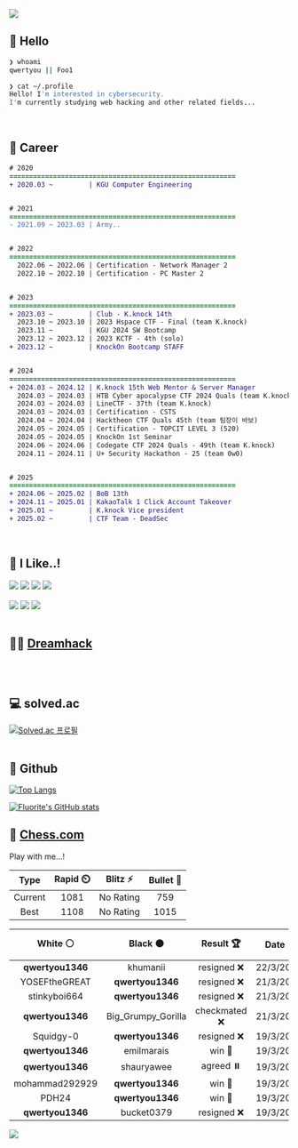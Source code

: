 <div align=left>
  <img src="https://capsule-render.vercel.app/api?type=waving&height=300&color=00f0e0&text=•⩊•" />
<br>

## 👋 Hello
```zsh
❯ whoami
qwertyou || Foo1

❯ cat ~/.profile
Hello! I'm interested in cybersecurity.
I'm currently studying web hacking and other related fields...
```
<br>
  
## 🌱 Career
```diff
# 2020
=========================================================
+ 2020.03 ~         | KGU Computer Engineering


# 2021
=========================================================
- 2021.09 ~ 2023.03 | Army..


# 2022
=========================================================
  2022.06 ~ 2022.06 | Certification - Network Manager 2
  2022.10 ~ 2022.10 | Certification - PC Master 2


# 2023
=========================================================
+ 2023.03 ~         | Club - K.knock 14th
  2023.10 ~ 2023.10 | 2023 Hspace CTF - Final (team K.knock)
  2023.11 ~         | KGU 2024 SW Bootcamp
  2023.12 ~ 2023.12 | 2023 KCTF - 4th (solo)
+ 2023.12 ~         | KnockOn Bootcamp STAFF


# 2024
=========================================================
+ 2024.03 ~ 2024.12 | K.knock 15th Web Mentor & Server Manager
  2024.03 ~ 2024.03 | HTB Cyber apocalypse CTF 2024 Quals (team K.knock)
  2024.03 ~ 2024.03 | LineCTF - 37th (team K.knock)
  2024.03 ~ 2024.03 | Certification - CSTS
  2024.04 ~ 2024.04 | Hacktheon CTF Quals 45th (team 팀장이 바보)
  2024.05 ~ 2024.05 | Certification - TOPCIT LEVEL 3 (520)
  2024.05 ~ 2024.05 | KnockOn 1st Seminar
  2024.06 ~ 2024.06 | Codegate CTF 2024 Quals - 49th (team K.knock)
  2024.11 ~ 2024.11 | U+ Security Hackathon - 25 (team 0w0)


# 2025
=========================================================
+ 2024.06 ~ 2025.02 | BoB 13th
+ 2024.11 ~ 2025.01 | KakaoTalk 1 Click Account Takeover
+ 2025.01 ~         | K.knock Vice president
+ 2025.02 ~         | CTF Team - DeadSec
```
<br>

## 🔨 I Like..!
<img src="https://img.shields.io/badge/Java-ED8B00?style=for-the-badge&logo=openjdk&logoColor=white">
<img src="https://img.shields.io/badge/python-3776AB?style=for-the-badge&logo=python&logoColor=white">
<img src="https://img.shields.io/badge/PHP-777BB4?style=for-the-badge&logo=php&logoColor=white">
<img src="https://img.shields.io/badge/Node.js-43853D?style=for-the-badge&logo=node.js&logoColor=white">
<br><br>
<img src="https://img.shields.io/badge/linux-FCC624?style=for-the-badge&logo=linux&logoColor=black"> 
<img src="https://img.shields.io/badge/docker-%230db7ed.svg?style=for-the-badge&logo=docker&logoColor=white">
<img src="https://img.shields.io/badge/GIT-E44C30?style=for-the-badge&logo=git&logoColor=white">
<br><br>

## 👨‍💻 [Dreamhack](https://dreamhack.io/users/40186)
<br><br>


## 💻 solved.ac
[![Solved.ac
프로필](http://mazassumnida.wtf/api/v2/generate_badge?boj=qwertyou)](https://solved.ac/qwertyou)
<br><br>

## 🚀 Github
[![Top Langs](https://github-readme-stats.vercel.app/api/top-langs/?username=qw3rtyou&layout=compact)](https://github.com/qw3rtyou/github-readme-stats)

[![Fluorite's GitHub stats](https://github-readme-stats.vercel.app/api?username=qw3rtyou)](https://github.com/anuraghazra/github-readme-stats)

## 🏁 [Chess.com](https://www.chess.com/)
Play with me...!
<!--START_SECTION:chessStats-->
<!-- Automatically generated with https://github.com/Balastrong/chess-stats-action -->

| Type | Rapid ⏲️ | Blitz ⚡ | Bullet 🔫 |
|:---:|:---:|:---:|:---:|
| Current | 1081 | No Rating | 759 |
| Best | 1108 | No Rating | 1015 |

| White ⚪ | Black ⚫ | Result 🏆 | Date 📅 | Position 🗺️ | Type 🕕 |
|:---:|:---:|:---:|:---:|:---:|:---:|
| **qwertyou1346** | khumanii | resigned ❌ | 22/3/2025 | <a href="http://www.ee.unb.ca/cgi-bin/tervo/fen.pl?select=6k1/Pb3p2/1P1B2p1/3rP2p/2K5/4b3/6PP/8 w - -">Link</a> | Rapid |
| YOSEFtheGREAT | **qwertyou1346** | resigned ❌ | 21/3/2025 | <a href="http://www.ee.unb.ca/cgi-bin/tervo/fen.pl?select=r4rk1/ppp2ppp/8/2bB4/3N2P1/2P5/PP3KP1/RNBQ1R1q b - -">Link</a> | Rapid |
| stinkyboi664 | **qwertyou1346** | resigned ❌ | 21/3/2025 | <a href="http://www.ee.unb.ca/cgi-bin/tervo/fen.pl?select=r4rk1/ppp2pp1/7p/4p3/8/2NPPbP1/PPB2N1P/R3KR2 b Q -">Link</a> | Rapid |
| **qwertyou1346** | Big_Grumpy_Gorilla | checkmated ❌ | 21/3/2025 | <a href="http://www.ee.unb.ca/cgi-bin/tervo/fen.pl?select=6k1/6pp/5p2/1p3P2/1R1Q3P/6P1/P4P1K/4r2q w - -">Link</a> | Rapid |
| Squidgy-0 | **qwertyou1346** | resigned ❌ | 19/3/2025 | <a href="http://www.ee.unb.ca/cgi-bin/tervo/fen.pl?select=2kr2nr/pppqb1pp/2n5/3p1BB1/1P1p2Q1/2P4P/P4PP1/RN2R1K1 b - -">Link</a> | Rapid |
| **qwertyou1346** | emilmarais | win 🥇 | 19/3/2025 | <a href="http://www.ee.unb.ca/cgi-bin/tervo/fen.pl?select=8/7p/6k1/1p4P1/1P3K2/7P/2P2P2/8 b - -">Link</a> | Rapid |
| **qwertyou1346** | shauryawee | agreed ⏸️ | 19/3/2025 | <a href="http://www.ee.unb.ca/cgi-bin/tervo/fen.pl?select=3r2k1/pR3ppp/1n6/1Np5/8/8/PPP3P1/3K4 w - -">Link</a> | Rapid |
| mohammad292929 | **qwertyou1346** | win 🥇 | 19/3/2025 | <a href="http://www.ee.unb.ca/cgi-bin/tervo/fen.pl?select=r3k2r/1pp4p/p5p1/2q2pQ1/3bpP2/NbP5/nB1PB1PP/K1R4R w kq -">Link</a> | Rapid |
| PDH24 | **qwertyou1346** | win 🥇 | 19/3/2025 | <a href="http://www.ee.unb.ca/cgi-bin/tervo/fen.pl?select=2kr3r/ppp2pQp/3bb3/8/P3p3/1PP5/3P1PPP/nN1K1qNR w - -">Link</a> | Rapid |
| **qwertyou1346** | bucket0379 | resigned ❌ | 19/3/2025 | <a href="http://www.ee.unb.ca/cgi-bin/tervo/fen.pl?select=8/p1k1npp1/4p3/1R1pP3/r2P3P/5K2/5P2/8 w - -">Link</a> | Rapid |

<!--END_SECTION:chessStats-->


<img src="https://capsule-render.vercel.app/api?type=waving&color=00f0e0&height=150&section=footer" />
</div>


